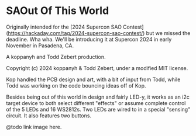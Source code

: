 # SAOut Of This World

Originally intended for the [2024 Supercon SAO Contest] (https://hackaday.com/tag/2024-supercon-sao-contest/) but we missed the deadline. Wha wha. We'll be introducing it at Supercon 2024 in early November in Pasadena, CA.

A koppanyh and Todd Zebert production. 

Copyright (c) 2024 koppanyh & Todd Zebert, under a modified MIT license.

Kop handled the PCB design and art, with a bit of input from Todd, while Todd was working on the code bouncing ideas off of Kop.

Besides being out of this world in design and fairly LED-y, it works as an i2c target device to both select different "effects" or assume complete control of the 5 LEDs and 16 WS2812s. Two LEDs are wired to in a special "sensing" circuit. It also features two buttons.

@todo link image here.